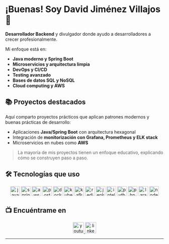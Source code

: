 # ¡Buenas! Soy David Jiménez Villajos 👋

**Desarrollador Backend** y divulgador donde ayudo a desarrolladores a crecer profesionalmente.

Mi enfoque está en:

- **Java moderno y Spring Boot**  
- **Microservicios y arquitectura limpia**  
- **DevOps y CI/CD**  
- **Testing avanzado**  
- **Bases de datos SQL y NoSQL**  
- **Cloud computing y AWS**  

## 📚 Proyectos destacados

Aquí comparto proyectos prácticos que aplican patrones modernos y buenas prácticas de desarrollo:

- Aplicaciones **Java/Spring Boot** con arquitectura hexagonal  
- Integración de **monitorización con Grafana, Prometheus y ELK stack**  
- Microservicios en nubes como **AWS**  

> La mayoría de mis proyectos tienen un enfoque educativo, explicando cómo se construyen paso a paso.

## 🛠 Tecnologías que uso

<div align="center">
  <img src="https://cdn.jsdelivr.net/gh/devicons/devicon/icons/java/java-original.svg" height="30" alt="java logo" />
  <img src="https://cdn.jsdelivr.net/gh/devicons/devicon@latest/icons/spring/spring-original.svg" height="30" alt="spring logo" />
  <img src="https://cdn.jsdelivr.net/gh/devicons/devicon@latest/icons/amazonwebservices/amazonwebservices-original-wordmark.svg" height="30" alt="aws logo" />
  <img src="https://cdn.jsdelivr.net/gh/devicons/devicon/icons/postgresql/postgresql-original.svg" height="30" alt="postgresql logo" />
  <img src="https://cdn.jsdelivr.net/gh/devicons/devicon/icons/docker/docker-original.svg" height="30" alt="docker logo" />
  <img src="https://cdn.jsdelivr.net/gh/devicons/devicon/icons/kubernetes/kubernetes-plain.svg" height="30" alt="kubernetes logo" />
  <img src="https://cdn.jsdelivr.net/gh/devicons/devicon@latest/icons/apachekafka/apachekafka-original.svg" height="30" alt="kafka logo" />
  <img src="https://cdn.jsdelivr.net/gh/devicons/devicon/icons/redis/redis-original.svg" height="30" alt="redis logo" />
  <img src="https://cdn.jsdelivr.net/gh/devicons/devicon@latest/icons/githubactions/githubactions-original.svg" height="30" alt="jenkins logo" />
  <img src="https://cdn.jsdelivr.net/gh/devicons/devicon/icons/intellij/intellij-original.svg" height="30" alt="intellij logo" />
  <img src="https://cdn.jsdelivr.net/gh/devicons/devicon/icons/python/python-original.svg" height="30" alt="python logo" />
  <img src="https://cdn.jsdelivr.net/gh/devicons/devicon/icons/php/php-original.svg" height="30" alt="php logo" />
  <img src="https://cdn.jsdelivr.net/gh/devicons/devicon@latest/icons/laravel/laravel-original.svg" height="30" alt="laravel logo" />
  <img src="https://cdn.jsdelivr.net/gh/devicons/devicon/icons/nodejs/nodejs-original.svg" height="30" alt="nodejs logo" />
</div>

## 📺 Encuéntrame en

<div align="center">
  <a href="https://www.youtube.com/@davinchicoder" target="_blank">
    <img src="https://img.shields.io/static/v1?message=Youtube&logo=youtube&label=&color=FF0000&logoColor=white&labelColor=&style=for-the-badge" height="35" alt="youtube logo" />
  </a>
  <a href="https://www.linkedin.com/in/david-linkdin/" target="_blank">
    <img src="https://img.shields.io/static/v1?message=LinkedIn&logo=linkedin&label=&color=0077B5&logoColor=white&labelColor=&style=for-the-badge" height="35" alt="linkedin logo" />
  </a>
</div>

---
